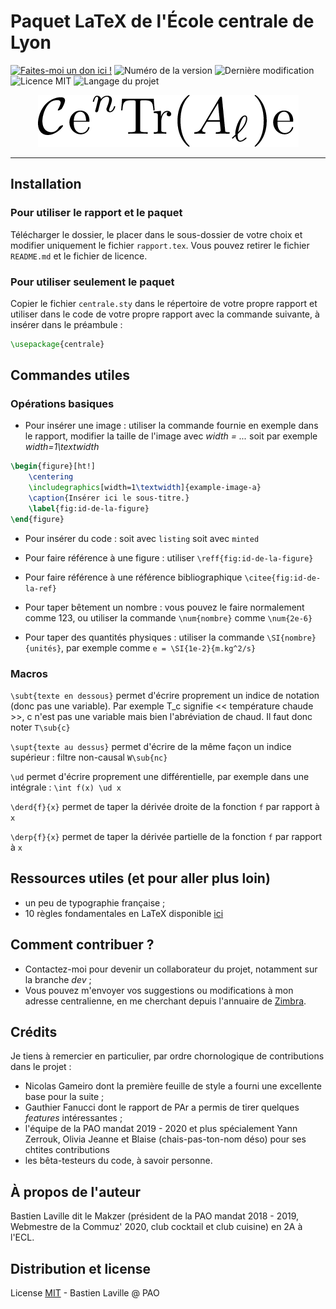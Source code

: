 # Paquet LaTeX de l'École centrale de Lyon

[![Faites-moi un don ici !](https://img.shields.io/badge/donate-paypal-46AFE0.svg)](https://www.paypal.me/bastienlaville)
![Numéro de la version](https://img.shields.io/github/release/XeBasTeX/LaTeX-ECL.svg)
![Dernière modification](https://img.shields.io/github/last-commit/XeBasTeX/LaTeX-ECL.svg)
![Licence MIT](https://img.shields.io/github/license/XeBasTeX/LaTeX-ECL.svg)
![Langage du projet](https://img.shields.io/github/languages/code-size/XeBasTeX/LaTeX-ECL.svg)

<div align="center">
  <img title="Logo du paquet centrale.sty" alt= "Logo du paquet centrale.sty" src="eps/centrale_sty_logo.png">
</div>

-----------------

## Installation

### Pour utiliser le rapport et le paquet

Télécharger le dossier, le placer dans le sous-dossier de votre choix et modifier uniquement le fichier ```rapport.tex```. Vous pouvez retirer le fichier ```README.md``` et le fichier de licence.

### Pour utiliser seulement le paquet

Copier le fichier ```centrale.sty``` dans le répertoire de votre propre rapport et utiliser dans le code de votre propre rapport avec la commande suivante, à insérer dans le préambule :
```latex
\usepackage{centrale}
```

## Commandes utiles

### Opérations basiques

- Pour insérer une image : utiliser la commande fournie en exemple dans le rapport, modifier la taille de l'image avec *width = ...* soit par exemple *width=1\textwidth*
```latex
\begin{figure}[ht!]
    \centering
    \includegraphics[width=1\textwidth]{example-image-a}
    \caption{Insérer ici le sous-titre.}
    \label{fig:id-de-la-figure}
\end{figure}
```

- Pour insérer du code : soit avec ```listing``` soit avec ```minted```

- Pour faire référence à une figure : utiliser ```\reff{fig:id-de-la-figure}```

- Pour faire référence à une référence bibliographique ```\citee{fig:id-de-la-ref}```

- Pour taper bêtement un nombre : vous pouvez le faire normalement comme 123, ou utiliser la commande ```\num{nombre}``` comme ```\num{2e-6}```

- Pour taper des quantités physiques : utiliser la commande ```\SI{nombre}{unités}```, par exemple comme ```e = \SI{1e-2}{m.kg^2/s}```

### Macros

```\subt{texte en dessous}``` permet d'écrire proprement un indice de notation (donc pas une variable). Par exemple T_c signifie << température chaude >>, c n'est pas une variable mais bien l'abréviation de chaud. Il faut donc noter ```T\sub{c}```

```\supt{texte au dessus}``` permet d'écrire de la même façon un indice supérieur : filtre non-causal ```W\sub{nc}```

```\ud``` permet d'écrire proprement une différentielle, par exemple dans une intégrale : ```\int f(x) \ud x```

```\derd{f}{x}``` permet de taper la dérivée droite de la fonction ```f``` par rapport à ```x```

```\derp{f}{x}``` permet de taper la dérivée partielle de la fonction ```f``` par rapport à ```x```

## Ressources utiles (et pour aller plus loin)

- un peu de typographie française ;
- 10 règles fondamentales en LaTeX disponible [ici](faculty.math.illinois.edu/~hildebr/tex/tips-topten.html)

## Comment contribuer ?

- Contactez-moi pour devenir un collaborateur du projet, notamment sur la branche *dev* ;
- Vous pouvez m'envoyer vos suggestions ou modifications à mon adresse centralienne, en me cherchant depuis l'annuaire de [Zimbra](https://messagerie.ec-lyon.fr/zimbra).

## Crédits

Je tiens à remercier en particulier, par ordre chornologique de contributions dans le projet :
- Nicolas Gameiro dont la première feuille de style a fourni une excellente base pour la suite ;
- Gauthier Fanucci dont le rapport de PAr a permis de tirer quelques *features* intéressantes ;
- l'équipe de la PAO mandat 2019 - 2020 et plus spécialement Yann Zerrouk, Olivia Jeanne et Blaise (chais-pas-ton-nom déso) pour ses chtites contributions
- les bêta-testeurs du code, à savoir personne.

## À propos de l'auteur

Bastien Laville dit le Makzer (président de la PAO mandat 2018 - 2019, Webmestre de la Commuz' 2020, club cocktail et club cuisine) en 2A à l'ECL.

## Distribution et license

License [MIT](https://choosealicense.com/licenses/mit/) - Bastien Laville @ PAO
